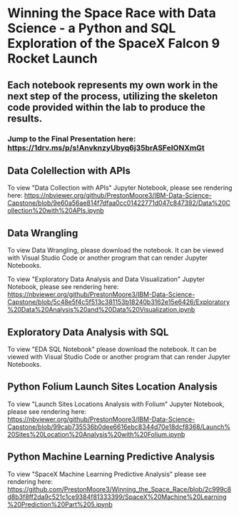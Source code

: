 # Winning the Space Race with Data Science - a Python and SQL Exploration of the SpaceX Falcon 9 Rocket Launch

## Each notebook represents my own work in the next step of the process, utilizing the skeleton code provided within the lab to produce the results.

### Jump to the Final Presentation here: https://1drv.ms/p/s!AnvknzyUbyq6j35brASFeIONXmGt

## Data Colellection with APIs

To view "Data Collection with APIs" Jupyter Notebook, please see rendering here:
https://nbviewer.org/github/PrestonMoore3/IBM-Data-Science-Capstone/blob/9e60a56ae814f7dfaa0cc01422771d047c847392/Data%20Collection%20with%20APIs.ipynb

## Data Wrangling

To view Data Wrangling, please download the notebook. It can be viewed with Visual Studio Code or another program that can render Jupyter Notebooks.

To view "Exploratory Data Analysis and Data Visualization" Jupyter Notebook, please see rendering here:
https://nbviewer.org/github/PrestonMoore3/IBM-Data-Science-Capstone/blob/5c48e5f4c5f513c381153b18240b3162e15e6426/Exploratory%20Data%20Analysis%20and%20Data%20Visualization.ipynb

## Exploratory Data Analysis with SQL

To view "EDA SQL Notebook" please download the notebook. It can be viewed with Visual Studio Code or another program that can render Jupyter Notebooks.


## Python Folium Launch Sites Location Analysis
To view "Launch Sites Locations Analysis with Folium" Jupyter Notebook, please see rendering here: 
https://nbviewer.org/github/PrestonMoore3/IBM-Data-Science-Capstone/blob/99cab735536b0dee6616ebc8344d70e18dcf8368/Launch%20Sites%20Location%20Analysis%20with%20Folium.ipynb

## Python Machine Learning Predictive Analysis
To view "SpaceX Machine Learning Predictive Analysis" please see rendering here: https://github.com/PrestonMoore3/Winning_the_Space_Race/blob/2c999c8d8b3f8ff2da9c521c1ce9384f81333399/SpaceX%20Machine%20Learning%20Prediction%20Part%205.ipynb



